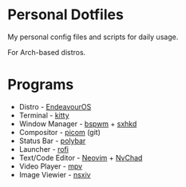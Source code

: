 # Personal Dotfiles

My personal config files and scripts for daily usage.

For Arch-based distros.

# Programs

* Distro - [EndeavourOS](https://endeavouros.com/)
* Terminal - [kitty](https://archlinux.org/packages/extra/x86_64/kitty/)
* Window Manager - [bspwm](https://archlinux.org/packages/extra/x86_64/bspwm/) + [sxhkd](https://archlinux.org/packages/extra/x86_64/sxhkd/)
* Compositor - [picom](https://aur.archlinux.org/packages/picom-git) (git)
* Status Bar - [polybar](https://archlinux.org/packages/extra/x86_64/polybar/)
* Launcher - [rofi](https://archlinux.org/packages/community/x86_64/rofi/)
* Text/Code Editor - [Neovim](https://archlinux.org/packages/extra/x86_64/neovim/) + [NvChad](https://nvchad.com/)
* Video Player - [mpv](https://wiki.archlinux.org/title/Mpv)
* Image Viewier - [nsxiv](https://wiki.archlinux.org/title/Sxiv)
